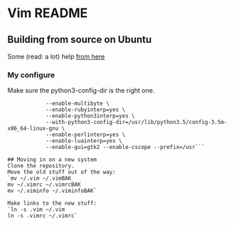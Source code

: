 # Vim README

## Building from source on Ubuntu
Some (read: a lot) help [from here](https://github.com/Valloric/YouCompleteMe/wiki/Building-Vim-from-source)

### My configure
Make sure the python3-config-dir is the right one.

```./configure --with-features=huge \
            --enable-multibyte \
            --enable-rubyinterp=yes \
            --enable-python3interp=yes \
            --with-python3-config-dir=/usr/lib/python3.5/config-3.5m-x86_64-linux-gnu \
            --enable-perlinterp=yes \
            --enable-luainterp=yes \
            --enable-gui=gtk2 --enable-cscope --prefix=/usr```

## Moving in on a new system
Clone the repository.
Move the old stuff out of the way:
`mv ~/.vim ~/.vimBAK
mv ~/.vimrc ~/.vimrcBAK
mv ~/.viminfo ~/.viminfoBAK`

Make links to the new stuff:
`ln -s .vim ~/.vim
ln -s .vimrc ~/.vimrc`
